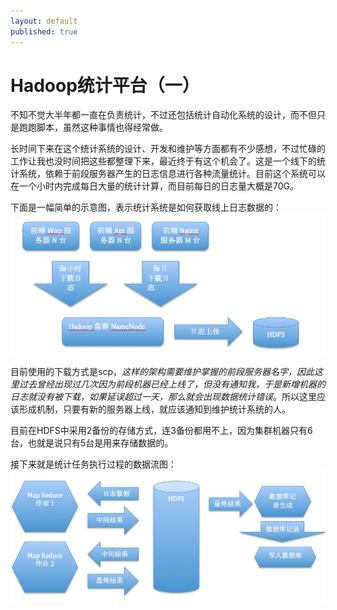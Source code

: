 ```yaml
---
layout: default
published: true
---
```


# Hadoop统计平台（一）

不知不觉大半年都一直在负责统计，不过还包括统计自动化系统的设计，而不但只是跑跑脚本，虽然这种事情也得经常做。  

长时间下来在这个统计系统的设计、开发和维护等方面都有不少感想，不过忙碌的工作让我也没时间把这些都整理下来，最近终于有这个机会了。这是一个线下的统计系统，依赖于前段服务器产生的日志信息进行各种流量统计。目前这个系统可以在一个小时内完成每日大量的统计计算，而目前每日的日志量大概是70G。  

下面是一幅简单的示意图，表示统计系统是如何获取线上日志数据的：  
![获取日志结构](/assets/get_log_flow.png)  

目前使用的下载方式是scp，*这样的架构需要维护掌握的前段服务器名字，因此这里过去曾经出现过几次因为前段机器已经上线了，但没有通知我，于是新增机器的日志就没有被下载，如果延误超过一天，那么就会出现数据统计错误*。所以这里应该形成机制，只要有新的服务器上线，就应该通知到维护统计系统的人。  

目前在HDFS中采用2备份的存储方式，连3备份都用不上，因为集群机器只有6台，也就是说只有5台是用来存储数据的。  

接下来就是统计任务执行过程的数据流图：
![计算任务数据流](/assets/compute_data_flow.png)
